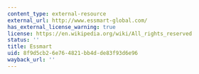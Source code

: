 ```yaml
---
content_type: external-resource
external_url: http://www.essmart-global.com/
has_external_license_warning: true
license: https://en.wikipedia.org/wiki/All_rights_reserved
status: ''
title: Essmart
uid: 8f9d5cb2-6e76-4821-bb4d-de83f93d6e96
wayback_url: ''
---
```

